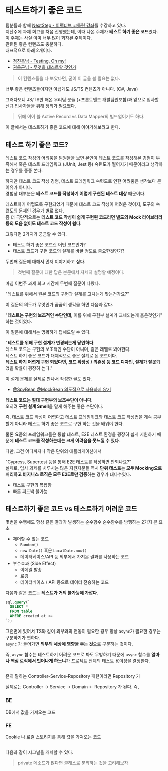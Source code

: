 # 테스트하기 좋은 코드

팀분들과 함께 [NextStep - 이펙티브 코틀린 강좌](https://edu.nextstep.camp/c/Z9QeJlCi)를 수강하고 있다.    
지난주에 과제 회고를 처음 진행했는데, 이때 나온 주제가 **테스트 하기 좋은 코드**였다.  
이 주제는 사실 이미 너무 많이 회자된 주제이다.  
관련된 좋은 컨텐츠도 충분하다.  
대표적으로 아래 2개이다.  
  
* [정진욱님 - Testing, Oh my!](https://jwchung.github.io/testing-oh-my)
* [권용근님 - 무엇을 테스트할 것인가](https://www.youtube.com/watch?v=YdtknE_yPk4)

> 이 컨텐츠들을 다 보았다면, 굳이 이 글을 볼 필요는 없다.

너무 좋은 컨텐츠들이지만 아쉽게도 JS/TS 컨텐츠가 아니다. (C#, Java)    
  
그러다보니 JS/TS만 해온 우리팀 분들 (+프론트엔드 개발팀원포함)과 앞으로 입사할 신규 입사자들을 위해 정리가 필요했다.  

> 뒤에 이어 쓸 Active Record vs Data Mapper의 빌드업이기도 하다.

이 글에서는 테스트하기 좋은 코드에 대해 이야기해보려고 한다.

## 테스트 하기 좋은 코드?

테스트 코드 작성의 어려움을 팀원들을 보면 본인이 테스트 코드를 작성해본 경험이 부족해서 혹은 테스트 프레임워크 (JUnit, Jest 등) 숙련도가 떨어지기 때문이라고 생각하는 경우를 종종 본다.  
  
하지만 테스트 코드 작성 경험, 테스트 프레임워크 숙련도로 인한 어려움은 생각보다 큰 이유가 아니다.  
경험상 대부분은 **테스트 코드를 작성하기 어렵게 구현된 테스트 대상** 때문이다.  
  
테스트하기 어렵도룩 구현되었기 때문에 테스트 코드 작성이 어려운 것이지, 도구의 숙련도의 문제인 경우가 별로 없다.  
좀 더 극단적으로는 **테스트 코드 작성이 쉽게 구현된 코드라면 별도의 Mock 라이브러리 등의 도움 없이도 테스트 코드 작성이 쉽다**.  
  
그렇다면 2가지가 궁금할 수 있다.

* 테스트 하기 좋은 코드란 어떤 코드인가?
* 테스트 코드가 구현 코드의 설계를 바꿀 정도로 중요한것인가?

두번째 질문에 대해서 먼저 이야기하고 싶다.  
  
> 첫번째 질문에 대한 답은 본문에서 자세히 설명할 예정이다.

마침 이번주 과제 회고 시간에 두번째 질문이 나왔다. 

"테스트를 위해서 원본 코드의 구현과 설계를 고치는게 맞는건가요?"  
  
이 질문의 의도가 무엇인가 곰곰히 생각을 하면 다음과 같다.  

"**테스트는 구현의 보조적인 수단인데**, 이를 위해 구현부 설계가 교체되는게 옮은것인가" 하는 것이었다.  
  
이 질문에 대해서는 명확하게 답해드릴 수 있다.  

"**테스트를 위해 구현 설계가 변경되는게 당연하다**.  
테스트 코드는 구현의 보조적인 수단이 아니며, 같은 레벨로 봐야한다.  
테스트 하기 좋은 코드가 대체적으로 좋은 설계로 된 코드이다.  
**테스트 하기 어렵게 구현 되었다면, 코드 확장성 / 의존성 등 코드 디자인, 설계가 잘못**되었을 확률이 굉장히 높다."  
  
이 설계 문제를 실제로 만나서 작성한 글도 있다.

* [@SpyBean @MockBean 의도적으로 사용하지 않기](https://jojoldu.tistory.com/320)

**테스트 코드는 절대 구현부의 보조수단이 아니다**.  
오히려 **구현 설계 Smell**을 맡게 해주는 좋은 수단이다.  
  
  
즉, 테스트 코드 작성이 어렵다고 테스트 프레임워크와 테스트 코드 작성법을 계속 공부할게 아니라 테스트 하기 좋은 코드로 구현 하는 것을 배워야 한다.   
  
물론 요즘의 프레임워크들은 통합 테스트, E2E 테스트 환경을 굉장히 쉽게 지원하기 때문에 **테스트 코드를 작성하는데는 크게 어려움을 못느낄 수 있다**.  
  
다만, 그건 어디까지나 작은 단위의 애플리케이션에서

"Cypress, Supertest 등을 통해 E2E 테스트를 작성하면 안되나요?"  
실제로, 입사 과제를 치루시는 많은 지원자분들 역시 **단위 테스트는 모두 Mocking으로 처리하고 비지니스 로직은 모두 E2E로만 검증**하는 경우가 대다수였다.


* 테스트 구현의 복잡함
* 빠른 피드백 불가능

## 테스트하기 좋은 코드 vs 테스트하기 어려운 코드

몇번을 수행해도 항상 같은 결과가 발생하는 순수함수
순수함수를 방행하는 2가지 큰 요소

* 제어할 수 없는 코드
  * `Random()`
  * `new Date()` 혹은 `LocalDate.now()`
  * 데이터베이스/API 등 외부에서 가져온 결과를 사용하는 코드
* 부수효과 (Side Effect)
  * 이메일 발송
  * 로깅
  * 데이터베이스 / API 등으로 데이터 전송하는 코드

다음과 같은 코드는 **테스트가 거의 불가능에 가깝다**.

```sql
sql.query(`
  SELECT *
  FROM table
  WHERE created_at <= 
`);
```


그런면에 있어서 TS와 같이 외부와의 연동이 필요한 경우 항상 `async`가 필요한 경우는 구분하기가 편하다.  
`async` 가 들어가면 **외부의 세상에 영향을 주는 것**으로 구분하는 것이다.  

즉, `async` 함수는 테스트하기 어려운 코드로 봐도 무방하기 때문에 `async` 함수를 **얼마나 핵심 로직에서 벗어나게 하느냐**가 프로젝트 전체의 테스트 용이성을 결정한다.

## 

흔히 말하는 Controller-Service-Repository 패턴이라면 Repository 가 

실제로는 Controller -> Service -> Domain <- Repository 가 된다.
즉, 

### BE

DB에서 값을 가져오는 코드

### FE

Cookie 나 로컬 스토리지를 통해 값을 가져오는 코드

## 

다음과 같이 시그널을 캐치할 수 있다.

> private 메소드가 많다면 클래스로 분리하는 것을 고려해보자

